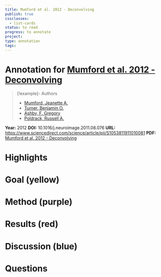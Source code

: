 ```yaml
---
title: Mumford et al. 2012 - Deconvolving
publish: true
cssclasses:
  - list-cards
status: to read
progress: to annotate
project:
type: annotation
tags:
---
```

# Annotation for [Mumford et al. 2012 - Deconvolving](Papers/References/Mumford%20et%20al.%202012%20-%20Deconvolving)

> [!example]- Authors
> - [Mumford, Jeanette A.](Papers/People/Mumford%20Jeanette%20A.)
> - [Turner, Benjamin O.](Papers/People/Turner%20Benjamin%20O.)
> - [Ashby, F. Gregory](Papers/People/Ashby%20F.%20Gregory)
> - [Poldrack, Russell A.](Papers/People/Poldrack%20Russell%20A.)

**Year:** 2012
**DOI:** 10.1016/j.neuroimage.2011.08.076
**URL:** https://www.sciencedirect.com/science/article/pii/S1053811911010081
**PDF:** [Mumford et al. 2012 - Deconvolving](Papers/PDFs/Mumford%20et%20al.%202012%20-%20Deconvolving%20BOLD%20activation%20in%20event-related%20designs%20for%20multivoxel%20pattern%20classification%20analyses.pdf)

# Highlights


# Goal (yellow)


# Method (purple)


# Results (red)


# Discussion (blue)


# Questions

